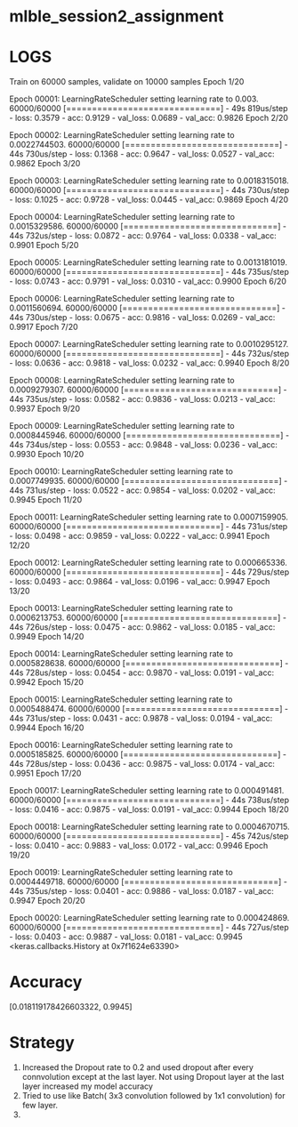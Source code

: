 # mlble_session2_assignment

# LOGS
Train on 60000 samples, validate on 10000 samples
Epoch 1/20

Epoch 00001: LearningRateScheduler setting learning rate to 0.003.
60000/60000 [==============================] - 49s 819us/step - loss: 0.3579 - acc: 0.9129 - val_loss: 0.0689 - val_acc: 0.9826
Epoch 2/20

Epoch 00002: LearningRateScheduler setting learning rate to 0.0022744503.
60000/60000 [==============================] - 44s 730us/step - loss: 0.1368 - acc: 0.9647 - val_loss: 0.0527 - val_acc: 0.9862
Epoch 3/20

Epoch 00003: LearningRateScheduler setting learning rate to 0.0018315018.
60000/60000 [==============================] - 44s 730us/step - loss: 0.1025 - acc: 0.9728 - val_loss: 0.0445 - val_acc: 0.9869
Epoch 4/20

Epoch 00004: LearningRateScheduler setting learning rate to 0.0015329586.
60000/60000 [==============================] - 44s 732us/step - loss: 0.0872 - acc: 0.9764 - val_loss: 0.0338 - val_acc: 0.9901
Epoch 5/20

Epoch 00005: LearningRateScheduler setting learning rate to 0.0013181019.
60000/60000 [==============================] - 44s 735us/step - loss: 0.0743 - acc: 0.9791 - val_loss: 0.0310 - val_acc: 0.9900
Epoch 6/20

Epoch 00006: LearningRateScheduler setting learning rate to 0.0011560694.
60000/60000 [==============================] - 44s 730us/step - loss: 0.0675 - acc: 0.9816 - val_loss: 0.0269 - val_acc: 0.9917
Epoch 7/20

Epoch 00007: LearningRateScheduler setting learning rate to 0.0010295127.
60000/60000 [==============================] - 44s 732us/step - loss: 0.0636 - acc: 0.9818 - val_loss: 0.0232 - val_acc: 0.9940
Epoch 8/20

Epoch 00008: LearningRateScheduler setting learning rate to 0.0009279307.
60000/60000 [==============================] - 44s 735us/step - loss: 0.0582 - acc: 0.9836 - val_loss: 0.0213 - val_acc: 0.9937
Epoch 9/20

Epoch 00009: LearningRateScheduler setting learning rate to 0.0008445946.
60000/60000 [==============================] - 44s 734us/step - loss: 0.0553 - acc: 0.9848 - val_loss: 0.0236 - val_acc: 0.9930
Epoch 10/20

Epoch 00010: LearningRateScheduler setting learning rate to 0.0007749935.
60000/60000 [==============================] - 44s 731us/step - loss: 0.0522 - acc: 0.9854 - val_loss: 0.0202 - val_acc: 0.9945
Epoch 11/20

Epoch 00011: LearningRateScheduler setting learning rate to 0.0007159905.
60000/60000 [==============================] - 44s 731us/step - loss: 0.0498 - acc: 0.9859 - val_loss: 0.0222 - val_acc: 0.9941
Epoch 12/20

Epoch 00012: LearningRateScheduler setting learning rate to 0.000665336.
60000/60000 [==============================] - 44s 729us/step - loss: 0.0493 - acc: 0.9864 - val_loss: 0.0196 - val_acc: 0.9947
Epoch 13/20

Epoch 00013: LearningRateScheduler setting learning rate to 0.0006213753.
60000/60000 [==============================] - 44s 726us/step - loss: 0.0475 - acc: 0.9862 - val_loss: 0.0185 - val_acc: 0.9949
Epoch 14/20

Epoch 00014: LearningRateScheduler setting learning rate to 0.0005828638.
60000/60000 [==============================] - 44s 728us/step - loss: 0.0454 - acc: 0.9870 - val_loss: 0.0191 - val_acc: 0.9942
Epoch 15/20

Epoch 00015: LearningRateScheduler setting learning rate to 0.0005488474.
60000/60000 [==============================] - 44s 731us/step - loss: 0.0431 - acc: 0.9878 - val_loss: 0.0194 - val_acc: 0.9944
Epoch 16/20

Epoch 00016: LearningRateScheduler setting learning rate to 0.0005185825.
60000/60000 [==============================] - 44s 728us/step - loss: 0.0436 - acc: 0.9875 - val_loss: 0.0174 - val_acc: 0.9951
Epoch 17/20

Epoch 00017: LearningRateScheduler setting learning rate to 0.000491481.
60000/60000 [==============================] - 44s 738us/step - loss: 0.0416 - acc: 0.9875 - val_loss: 0.0191 - val_acc: 0.9944
Epoch 18/20

Epoch 00018: LearningRateScheduler setting learning rate to 0.0004670715.
60000/60000 [==============================] - 45s 742us/step - loss: 0.0410 - acc: 0.9883 - val_loss: 0.0172 - val_acc: 0.9946
Epoch 19/20

Epoch 00019: LearningRateScheduler setting learning rate to 0.0004449718.
60000/60000 [==============================] - 44s 735us/step - loss: 0.0401 - acc: 0.9886 - val_loss: 0.0187 - val_acc: 0.9947
Epoch 20/20

Epoch 00020: LearningRateScheduler setting learning rate to 0.000424869.
60000/60000 [==============================] - 44s 727us/step - loss: 0.0403 - acc: 0.9887 - val_loss: 0.0181 - val_acc: 0.9945
<keras.callbacks.History at 0x7f1624e63390>
# Accuracy
[0.018119178426603322, 0.9945]

# Strategy 
1. Increased the Dropout rate to 0.2 and used dropout after every connvolution except at the last layer. Not using Dropout layer at the last layer increased my model accuracy 
2. Tried to use like Batch( 3x3 convolution followed by 1x1 convolution) for few layer.
3. 
